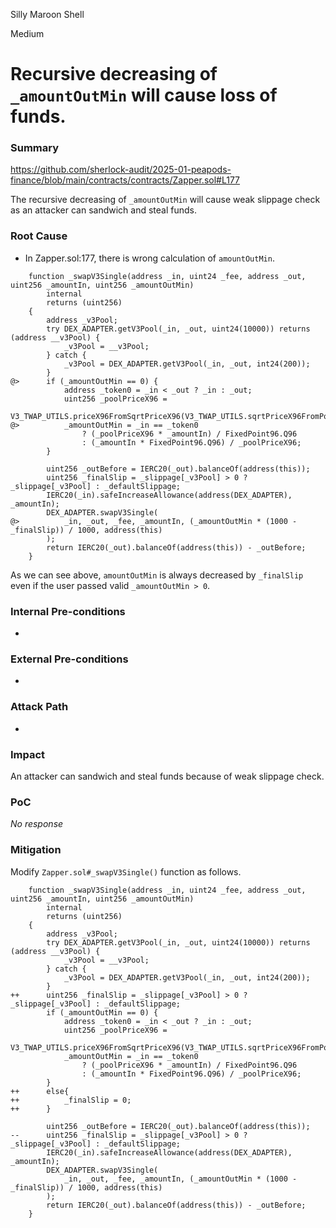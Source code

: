 Silly Maroon Shell

Medium

# Recursive decreasing of `_amountOutMin` will cause loss of funds.

### Summary

https://github.com/sherlock-audit/2025-01-peapods-finance/blob/main/contracts/contracts/Zapper.sol#L177

The recursive decreasing of `_amountOutMin` will cause weak slippage check as an attacker can sandwich and steal funds.


### Root Cause

- In Zapper.sol:177, there is wrong calculation of `amountOutMin`.
```solidity
    function _swapV3Single(address _in, uint24 _fee, address _out, uint256 _amountIn, uint256 _amountOutMin)
        internal
        returns (uint256)
    {
        address _v3Pool;
        try DEX_ADAPTER.getV3Pool(_in, _out, uint24(10000)) returns (address __v3Pool) {
            _v3Pool = __v3Pool;
        } catch {
            _v3Pool = DEX_ADAPTER.getV3Pool(_in, _out, int24(200));
        }
@>      if (_amountOutMin == 0) {
            address _token0 = _in < _out ? _in : _out;
            uint256 _poolPriceX96 =
                V3_TWAP_UTILS.priceX96FromSqrtPriceX96(V3_TWAP_UTILS.sqrtPriceX96FromPoolAndInterval(_v3Pool));
@>          _amountOutMin = _in == _token0
                ? (_poolPriceX96 * _amountIn) / FixedPoint96.Q96
                : (_amountIn * FixedPoint96.Q96) / _poolPriceX96;
        }

        uint256 _outBefore = IERC20(_out).balanceOf(address(this));
        uint256 _finalSlip = _slippage[_v3Pool] > 0 ? _slippage[_v3Pool] : _defaultSlippage;
        IERC20(_in).safeIncreaseAllowance(address(DEX_ADAPTER), _amountIn);
        DEX_ADAPTER.swapV3Single(
@>          _in, _out, _fee, _amountIn, (_amountOutMin * (1000 - _finalSlip)) / 1000, address(this)
        );
        return IERC20(_out).balanceOf(address(this)) - _outBefore;
    }
```
As we can see above, `amountOutMin` is always decreased by `_finalSlip` even if the user passed valid `_amountOutMin > 0`.

### Internal Pre-conditions

-

### External Pre-conditions

-

### Attack Path

-

### Impact

An attacker can sandwich and steal funds because of weak slippage check.


### PoC

_No response_

### Mitigation

Modify `Zapper.sol#_swapV3Single()` function as follows.
```solidity
    function _swapV3Single(address _in, uint24 _fee, address _out, uint256 _amountIn, uint256 _amountOutMin)
        internal
        returns (uint256)
    {
        address _v3Pool;
        try DEX_ADAPTER.getV3Pool(_in, _out, uint24(10000)) returns (address __v3Pool) {
            _v3Pool = __v3Pool;
        } catch {
            _v3Pool = DEX_ADAPTER.getV3Pool(_in, _out, int24(200));
        }
++      uint256 _finalSlip = _slippage[_v3Pool] > 0 ? _slippage[_v3Pool] : _defaultSlippage;
        if (_amountOutMin == 0) {
            address _token0 = _in < _out ? _in : _out;
            uint256 _poolPriceX96 =
                V3_TWAP_UTILS.priceX96FromSqrtPriceX96(V3_TWAP_UTILS.sqrtPriceX96FromPoolAndInterval(_v3Pool));
            _amountOutMin = _in == _token0
                ? (_poolPriceX96 * _amountIn) / FixedPoint96.Q96
                : (_amountIn * FixedPoint96.Q96) / _poolPriceX96;
        }
++      else{
++          _finalSlip = 0;
++      }

        uint256 _outBefore = IERC20(_out).balanceOf(address(this));
--      uint256 _finalSlip = _slippage[_v3Pool] > 0 ? _slippage[_v3Pool] : _defaultSlippage;
        IERC20(_in).safeIncreaseAllowance(address(DEX_ADAPTER), _amountIn);
        DEX_ADAPTER.swapV3Single(
            _in, _out, _fee, _amountIn, (_amountOutMin * (1000 - _finalSlip)) / 1000, address(this)
        );
        return IERC20(_out).balanceOf(address(this)) - _outBefore;
    }
```